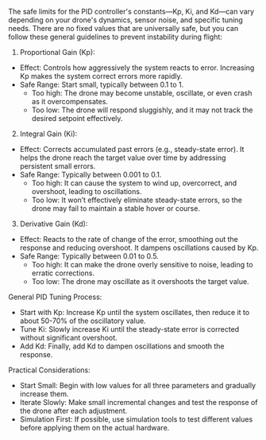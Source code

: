 The safe limits for the PID controller's constants—Kp, Ki, and Kd—can vary depending on your drone's dynamics, sensor noise, and specific tuning needs. There are no fixed values that are universally safe, but you can follow these general guidelines to prevent instability during flight:

1. Proportional Gain (Kp):
 * Effect: Controls how aggressively the system reacts to error. Increasing Kp makes the system correct errors more rapidly.
 * Safe Range: Start small, typically between 0.1 to 1.
   * Too high: The drone may become unstable, oscillate, or even crash as it overcompensates.
   * Too low: The drone will respond sluggishly, and it may not track the desired setpoint effectively.

2. Integral Gain (Ki):
 * Effect: Corrects accumulated past errors (e.g., steady-state error). It helps the drone reach the target value over time by addressing persistent small errors.
 * Safe Range: Typically between 0.001 to 0.1.
   * Too high: It can cause the system to wind up, overcorrect, and overshoot, leading to oscillations.
   * Too low: It won’t effectively eliminate steady-state errors, so the drone may fail to maintain a stable hover or course.

3. Derivative Gain (Kd):
 * Effect: Reacts to the rate of change of the error, smoothing out the response and reducing overshoot. It dampens oscillations caused by Kp.
 * Safe Range: Typically between 0.01 to 0.5.
   * Too high: It can make the drone overly sensitive to noise, leading to erratic corrections.
   * Too low: The drone may oscillate as it overshoots the target value.

General PID Tuning Process:
 * Start with Kp: Increase Kp until the system oscillates, then reduce it to about 50-70% of the oscillatory value.
 * Tune Ki: Slowly increase Ki until the steady-state error is corrected without significant overshoot.
 * Add Kd: Finally, add Kd to dampen oscillations and smooth the response.

Practical Considerations:
 * Start Small: Begin with low values for all three parameters and gradually increase them.
 * Iterate Slowly: Make small incremental changes and test the response of the drone after each adjustment.
 * Simulation First: If possible, use simulation tools to test different values before applying them on the actual hardware.

